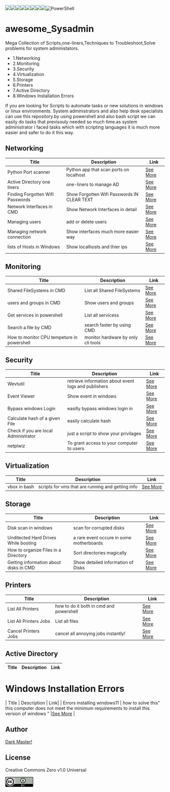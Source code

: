 
<img src="https://img.shields.io/badge/Windows-0078D6?style=for-the-badge&logo=windows&logoColor=white"><img src="https://img.shields.io/badge/Linux-FCC624?style=for-the-badge&logo=linux&logoColor=black"><img src="https://img.shields.io/badge/windows%20terminal-4D4D4D?style=for-the-badge&logo=windows%20terminal&logoColor=white"><img src="https://img.shields.io/badge/GNU%20Bash-4EAA25?style=for-the-badge&logo=GNU%20Bash&logoColor=white"><img src="https://img.shields.io/badge/Python-FFD43B?style=for-the-badge&logo=python&logoColor=blue"><img src="https://img.shields.io/badge/Shell_Script-121011?style=for-the-badge&logo=gnu-bash&logoColor=white"><img src="https://img.shields.io/badge/VSCode-0078D4?style=for-the-badge&logo=visual%20studio%20code&logoColor=white"><img src="https://img.shields.io/badge/VirtualBox-21416b?style=for-the-badge&logo=VirtualBox&logoColor=white">![PowerShell](https://img.shields.io/badge/PowerShell-%235391FE.svg?style=for-the-badge&logo=powershell&logoColor=white)



# awesome_Sysadmin
 Mega Collection of Scripts,one-liners,Techniques to Troubleshoot,Solve problems for system administators.
<ul>
<li>1.Networking</li>
<li>2.Monitoring</li>
<li>3.Security</li>
<li>4.Virtualization</li>
<li>5.Storage</li>
<li>6.Printers</li>
<li>7.Active Directory</li>
<li>8.Windows Installation Errors</li>
</ul>

<p>If you are looking for Scripts to automate tasks or new solutions in windows or linux environments. System administrators and also help desk specialists can use this repository.by using powershell and also bash script we can easily do tasks that previsouly needed so much time.as system administrator i faced tasks which with scripting languages it is much more easier and safer to do it this way.</p>

## Networking

| Title | Description | Link|
| --- | --- | --- |
| Python Port scanner | Python app that scan ports on localhost | <a href="https://github.com/pakoti/awesome_Sysadmin/tree/main/1.Networking" >See More</a> |
| Active Directory one liners | one-liners to manage AD |<a href="https://github.com/pakoti/awesome_Sysadmin/tree/main/1.Networking" >See More</a> |
| Finding Forgotten Wifi Passwords| Show Forgotten Wifi Passwords IN CLEAR TEXT |<a href="https://github.com/pakoti/awesome_Sysadmin/tree/main/1.Networking" >See More</a> |
| Network Interfaces in CMD | Show Network Interfaces in detail |<a href="https://github.com/pakoti/awesome_Sysadmin/tree/main/1.Networking" >See More</a> |
| Managing users | add or delete users |<a href="https://github.com/pakoti/awesome_Sysadmin/tree/main/1.Networking" >See More</a> |
| Managing network connection | Show interfaces much more easier way |<a href="https://github.com/pakoti/awesome_Sysadmin/tree/main/1.Networking" >See More</a> |
| lists of Hosts in Windows | Show localhosts and thier ips |<a href="https://github.com/pakoti/awesome_Sysadmin/tree/main/1.Networking" >See More</a> |

## Monitoring

| Title | Description | Link|
| --- | --- | --- |
| Shared FileSystems in CMD | List all Shared FileSystems |<a href="https://github.com/pakoti/awesome_Sysadmin/tree/main/2.Monitoring" >See More</a> |
| users and groups in CMD | Show users and groups |<a href="https://github.com/pakoti/awesome_Sysadmin/tree/main/2.Monitoring" >See More</a> |
| Get services in powershell | List all servicess |<a href="https://github.com/pakoti/awesome_Sysadmin/tree/main/2.Monitoring" >See More</a> |
| Search a file by CMD| search faster by using CMD |<a href="https://github.com/pakoti/awesome_Sysadmin/tree/main/2.Monitoring" >See More</a> |
| How to monitor CPU tempeture in powershell | monitor hardware by only cli tools |<a href="https://github.com/pakoti/awesome_Sysadmin/tree/main/2.Monitoring" >See More</a> |

## Security

| Title | Description | Link|
| --- | --- | --- |
| Wevtutil | retrieve information about event logs and publishers |<a href="https://github.com/pakoti/awesome_Sysadmin/tree/main/3.Security" >See More</a> |
| Event Viewer | Show event in windows |<a href="https://github.com/pakoti/awesome_Sysadmin/tree/main/3.Security" >See More</a> |
| Bypass windows Login | easilly bypass windows login in |<a href="https://github.com/pakoti/awesome_Sysadmin/tree/main/3.Security" >See More</a> |
| Calculate hash of a given File | easily calculate hash |<a href="https://github.com/pakoti/awesome_Sysadmin/tree/main/3.Security" >See More</a> |
| Check if you are local Administrator | just a script to show your privilages |<a href="https://github.com/pakoti/awesome_Sysadmin/tree/main/3.Security" >See More</a> |
netplwiz| To grant access to your computer to users|<a href="https://github.com/pakoti/awesome_Sysadmin/tree/main/3.Security" >See More</a> |

## Virtualization

| Title | Description | Link|
| --- | --- | --- |
| vbox in bash |scripts for vms that are running and getting info |<a href="https://github.com/pakoti/awesome_Sysadmin/tree/main/4.Virtualization" >See More</a> |



## Storage

| Title | Description | Link|
| --- | --- | --- |
| Disk scan in windows | scan for corrupted disks |<a href="https://github.com/pakoti/awesome_Sysadmin/tree/main/5.Storage" >See More</a> |
| Unditected Hard Drives While booting | a rare event occure in some motherboards |<a href="https://github.com/pakoti/awesome_Sysadmin/tree/main/5.Storage" >See More</a> |
| How to organize Files in a Directory | Sort directories magically |<a href="https://github.com/pakoti/awesome_Sysadmin/tree/main/5.Storage" >See More</a> |
| Getting information about disks in CMD | Show detailed information of Disks |<a href="https://github.com/pakoti/awesome_Sysadmin/tree/main/5.Storage" >See More</a> |

## Printers

| Title | Description | Link|
| --- | --- | --- |
| List All Printers | how to do it both in cmd and powershell |<a href="https://github.com/pakoti/awesome_Sysadmin/tree/main/6.Printers" >See More</a> |
| List All Printers Jobs | List all files |<a href="https://github.com/pakoti/awesome_Sysadmin/tree/main/6.Printers" >See More</a> |
| Cancel Printers Jobs | cancel all annoying jobs instantly! |<a href="https://github.com/pakoti/awesome_Sysadmin/tree/main/6.Printers" >See More</a> |

## Active Directory

| Title | Description | Link|
| --- | --- | --- |


# Windows Installation Errors

| Title | Description | Link|
| Errors installing windows11 | how to solve this"    this computer does not meet the minimum requirements to install this version of windows
" |<a href="https://github.com/pakoti/awesome_Sysadmin/tree/main/8.Installation_Errors" >See More</a> |


## Author
[Dark Master!](https://github.com/pakoti)

## License

Creative Commons Zero v1.0 Universal

<img src=88x31.png>

